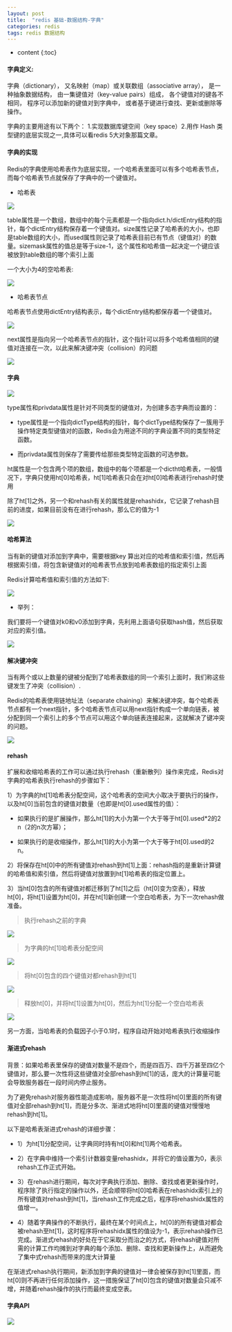 ```yaml
---
layout: post
title:  "redis 基础-数据结构-字典"
categories: redis
tags: redis 数据结构
---
```


* content
{:toc}

#### 字典定义:

字典（dictionary）， 又名映射（map）或关联数组（associative array）， 是一种抽象数据结构， 由一集键值对（key-value pairs）组成， 各个键值对的键各不相同， 程序可以添加新的键值对到字典中， 或者基于键进行查找、更新或删除等操作。

<!--more-->

字典的主要用途有以下两个： 1.实现数据库键空间（key space）2.用作 Hash 类型键的底层实现之一,具体可以看redis 5大对象那篇文章。

#### 字典的实现

Redis的字典使用哈希表作为底层实现，一个哈希表里面可以有多个哈希表节点，而每个哈希表节点就保存了字典中的一个键值对。

* 哈希表

![](https://tva1.sinaimg.cn/large/007S8ZIlgy1gh6x5esz0sj317w0h4dim.jpg)

table属性是一个数组，数组中的每个元素都是一个指向dict.h/dictEntry结构的指针，每个dictEntry结构保存着一个键值对。size属性记录了哈希表的大小，也即是table数组的大小，而used属性则记录了哈希表目前已有节点（键值对）的数量。sizemask属性的值总是等于size-1，这个属性和哈希值一起决定一个键应该被放到table数组的哪个索引上面

一个大小为4的空哈希表:

![](https://tva1.sinaimg.cn/large/007S8ZIlgy1gh6x8e3dn2j30xa0eeq62.jpg)

* 哈希表节点

哈希表节点使用dictEntry结构表示，每个dictEntry结构都保存着一个键值对。

![](https://tva1.sinaimg.cn/large/007S8ZIlgy1gh7nrf2momj317o0icdhx.jpg)

next属性是指向另一个哈希表节点的指针，这个指针可以将多个哈希值相同的键值对连接在一次，以此来解决键冲突（collision）的问题

![](https://tva1.sinaimg.cn/large/007S8ZIlgy1gh7nu7hg4qj312w08m0un.jpg)

#### 字典

![](https://tva1.sinaimg.cn/large/007S8ZIlgy1gh7nx14aclj317s0hc413.jpg)

type属性和privdata属性是针对不同类型的键值对，为创建多态字典而设置的：

 * type属性是一个指向dictType结构的指针，每个dictType结构保存了一簇用于操作特定类型键值对的函数，Redis会为用途不同的字典设置不同的类型特定函数。

 * 而privdata属性则保存了需要传给那些类型特定函数的可选参数。

ht属性是一个包含两个项的数组，数组中的每个项都是一个dictht哈希表，一般情况下，字典只使用ht[0]哈希表，ht[1]哈希表只会在对ht[0]哈希表进行rehash时使用

除了ht[1]之外，另一个和rehash有关的属性就是rehashidx，它记录了rehash目前的进度，如果目前没有在进行rehash，那么它的值为-1

![](https://tva1.sinaimg.cn/large/007S8ZIlgy1gh7o1vruinj316c0fygot.jpg)

#### 哈希算法

当有新的键值对添加到字典中，需要根据key 算出对应的哈希值和索引值，然后再根据索引值，将包含新键值对的哈希表节点放到哈希表数组的指定索引上面

Redis计算哈希值和索引值的方法如下:

![](https://tva1.sinaimg.cn/large/007S8ZIlgy1gh7o7ofn6gj318208odhy.jpg)

  * 举列：
  
  我们要将一个键值对k0和v0添加到字典，先利用上面语句获取hash值，然后获取对应的索引值。
  
  ![](https://tva1.sinaimg.cn/large/007S8ZIlgy1gh7oaramw2j31560caacn.jpg)
  
#### 解决键冲突

当有两个或以上数量的键被分配到了哈希表数组的同一个索引上面时，我们称这些键发生了冲突（collision）.

Redis的哈希表使用链地址法（separate chaining）来解决键冲突，每个哈希表节点都有一个next指针，多个哈希表节点可以用next指针构成一个单向链表，被分配到同一个索引上的多个节点可以用这个单向链表连接起来，这就解决了键冲突的问题。  

![](https://tva1.sinaimg.cn/large/007S8ZIlgy1gh7t7jdv02j30z40bgacf.jpg)

#### rehash

扩展和收缩哈希表的工作可以通过执行rehash（重新散列）操作来完成，Redis对字典的哈希表执行rehash的步骤如下：

1）为字典的ht[1]哈希表分配空间，这个哈希表的空间大小取决于要执行的操作，以及ht[0]当前包含的键值对数量（也即是ht[0].used属性的值）：

   * 如果执行的是扩展操作，那么ht[1]的大小为第一个大于等于ht[0].used*2的2 n（2的n次方幂）；
   
   * 如果执行的是收缩操作，那么ht[1]的大小为第一个大于等于ht[0].used的2 n。
   
2）将保存在ht[0]中的所有键值对rehash到ht[1]上面：rehash指的是重新计算键的哈希值和索引值，然后将键值对放置到ht[1]哈希表的指定位置上。

3）当ht[0]包含的所有键值对都迁移到了ht[1]之后（ht[0]变为空表），释放ht[0]，将ht[1]设置为ht[0]，并在ht[1]新创建一个空白哈希表，为下一次rehash做准备。

>执行rehash之前的字典

![](https://tva1.sinaimg.cn/large/007S8ZIlgy1gh7tfuiudnj310a0hi0wp.jpg)

>为字典的ht[1]哈希表分配空间

![](https://tva1.sinaimg.cn/large/007S8ZIlgy1gh7tfuiudnj310a0hi0wp.jpg)

>将ht[0]包含的四个键值对都rehash到ht[1]

![](https://tva1.sinaimg.cn/large/007S8ZIlgy1gh7ticpjpwj314c0i8434.jpg)

>释放ht[0]，并将ht[1]设置为ht[0]，然后为ht[1]分配一个空白哈希表

![](https://tva1.sinaimg.cn/large/007S8ZIlgy1gh7tiy9y4vj310k0huwik.jpg)

另一方面，当哈希表的负载因子小于0.1时，程序自动开始对哈希表执行收缩操作

#### 渐进式rehash

背景：如果哈希表里保存的键值对数量不是四个，而是四百万、四千万甚至四亿个键值对，那么要一次性将这些键值对全部rehash到ht[1]的话，庞大的计算量可能会导致服务器在一段时间内停止服务。

为了避免rehash对服务器性能造成影响，服务器不是一次性将ht[0]里面的所有键值对全部rehash到ht[1]，而是分多次、渐进式地将ht[0]里面的键值对慢慢地rehash到ht[1]。

以下是哈希表渐进式rehash的详细步骤：

* 1）为ht[1]分配空间，让字典同时持有ht[0]和ht[1]两个哈希表。

* 2）在字典中维持一个索引计数器变量rehashidx，并将它的值设置为0，表示rehash工作正式开始。

* 3）在rehash进行期间，每次对字典执行添加、删除、查找或者更新操作时，程序除了执行指定的操作以外，还会顺带将ht[0]哈希表在rehashidx索引上的所有键值对rehash到ht[1]，当rehash工作完成之后，程序将rehashidx属性的值增一。

* 4）随着字典操作的不断执行，最终在某个时间点上，ht[0]的所有键值对都会被rehash至ht[1]，这时程序将rehashidx属性的值设为-1，表示rehash操作已完成。渐进式rehash的好处在于它采取分而治之的方式，将rehash键值对所需的计算工作均摊到对字典的每个添加、删除、查找和更新操作上，从而避免了集中式rehash而带来的庞大计算量

在渐进式rehash执行期间，新添加到字典的键值对一律会被保存到ht[1]里面，而ht[0]则不再进行任何添加操作，这一措施保证了ht[0]包含的键值对数量会只减不增，并随着rehash操作的执行而最终变成空表。

#### 字典API

![](https://tva1.sinaimg.cn/large/007S8ZIlgy1gh7w8rgux8j31080bk0x6.jpg)
